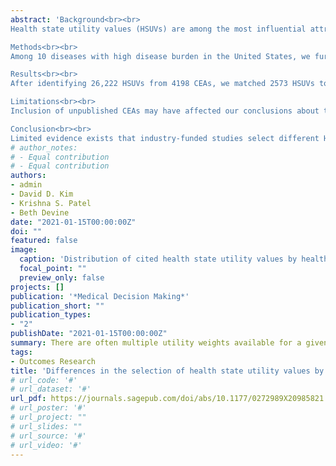 ```yaml
---
abstract: 'Background<br><br>
Health state utility values (HSUVs) are among the most influential attributes of cost-effectiveness analyses (CEAs). Our objective was to evaluate whether industry-funded studies select systematically different HSUVs as compared with studies without industry funding.<br><br>

Methods<br><br>
Among 10 diseases with high disease burden in the United States, we further identified 31 progressive health states. We then searched the Tufts Medical Center’s CEA Registry to identify studies that included HSUVs and were submitted to the registry between 2002 and 2019. Two reviewers mapped the free-text descriptions of health states onto the 31 predefined health states. We analyzed the effect of industry funding on the point estimates of these HSUVs with a beta regression. We also analyzed the difference between related health states within studies by funding source with a linear regression.<br><br>

Results<br><br>
After identifying 26,222 HSUVs from 4198 CEAs, we matched 2573 HSUVs to the 31 predefined health states. We observed large variations within each health state: 12 of 31 health states included a range of HSUVs greater than 0.5. The point estimate model showed 1 statistically significant difference of 31 comparisons between studies with any industry funding and those without. The utility difference model found 3 significant differences out of 39 comparisons between CEAs with any industry funding and those without.<br><br>

Limitations<br><br>
Inclusion of unpublished CEAs may have affected our conclusions about the effect of industry funding on selection of HSUVs. We also relied on free-text descriptions of health states available in the CEA Registry and did not include adjustment for multiple comparisons.<br><br>

Conclusion<br><br>
Limited evidence exists that industry-funded studies select different HSUVs compared to non-industry-funded studies for the health states we considered.'
# author_notes:
# - Equal contribution
# - Equal contribution
authors:
- admin
- David D. Kim
- Krishna S. Patel
- Beth Devine
date: "2021-01-15T00:00:00Z"
doi: ""
featured: false
image:
  caption: 'Distribution of cited health state utility values by health state and funding source'
  focal_point: ""
  preview_only: false
projects: []
publication: '*Medical Decision Making*'
publication_short: ""
publication_types:
- "2"
publishDate: "2021-01-15T00:00:00Z"
summary: There are often multiple utility weights available for a given health state, which creates the opportunity for researchers to select utility weights that bias the results of the cost-effectiveness analysis towards their product. We use a regression-based approach to utility weights reported in Tufts Medical Center's Cost-Effectiveness Registry to determine whether industry-sponsored cost-effectiveness analyses use systematically different utility weights compared to non-industry-sponsored studies.
tags:
- Outcomes Research
title: 'Differences in the selection of health state utility values by sponsorship in published cost-effectiveness analyses'
# url_code: '#'
# url_dataset: '#'
url_pdf: https://journals.sagepub.com/doi/abs/10.1177/0272989X20985821
# url_poster: '#'
# url_project: ""
# url_slides: ""
# url_source: '#'
# url_video: '#'
---
```


